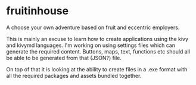# fruitinhouse

A choose your own adventure based on fruit and eccentric employers. 

This is mainly an excuse to learn how to create applications using the kivy and kivymd languages. I'm working on using settings files which can generate the required content. Buttons, maps, text, functions etc should all be able to be generated from that (JSON?) file.

On top of that it is looking at the ability to create files in a .exe format with all the required packages and assets bundled together.
